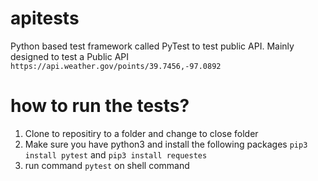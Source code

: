 # apitests
Python based test framework called PyTest to test public API. Mainly designed to test a Public API `https://api.weather.gov/points/39.7456,-97.0892`

# how to run the tests?
1. Clone to repositiry to a folder and change to close folder
2. Make sure you have python3 and install the following packages `pip3 install pytest` and `pip3 install requestes`
3. run command `pytest` on shell command

